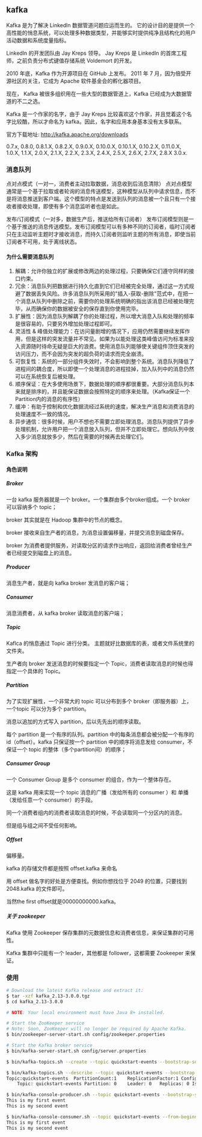 ## kafka

Kafka 是为了解决 Linkedln 数据管道问题应运而生的。 它的设计目的是提供一个高性能的悄息系统，可以处理多种数据类型，并能够实时提供纯净且结构化的用户活动数据和系统度量指标。

Linkedln 的开发团队由 Jay Kreps 领导。 Jay Kreps 是 Linkedln 的首席工程师，之前负责分布式键值存储系统 Voldemort 的开发。

2010 年底，Kafka 作为开源项目在 GitHub 上发布。 2011 年 7 月，因为倍受开源社区的关注，它成为 Apache 软件基金会的孵化器项目。

现在， Kafka 被很多组织用在一些大型的数据管道上，Kafka 已经成为大数据管道的不二之选。

Kafka 是一个作家的名字，由于 Jay Kreps 比较喜欢这个作家，并且觉着这个名字比较酷，所以才命名为 kafka。因此，名字和应用本身基本没有太多联系。

官方下载地址: http://kafka.apache.org/downloads

0.7.x, 0.8.0, 0.8.1.X, 0.8.2.X, 0.9.0.X, 0.10.0.X, 0.10.1.X, 0.10.2.X, 0.11.0.X, 1.0.X, 1.1.X, 2.0.X, 2.1.X, 2.2.X, 2.3.X, 2.4.X, 2.5.X, 2.6.X, 2.7.X, 2.8.X 3.0.x.

### 消息队列

点对点模式（一对一，消费者主动拉取数据，消息收到后消息清除） 点对点模型通常是一个基于拉取或者轮询的消息传送模型，这种模型从队列中请求信息，而不是将消息推送到客户端。这个模型的特点是发送到队列的消息被一个且只有一个接收者接收处理，即使有多个消息监听者也是如此。

发布/订阅模式（一对多，数据生产后，推送给所有订阅者） 发布订阅模型则是一个基于推送的消息传送模型。发布订阅模型可以有多种不同的订阅者，临时订阅者只在主动监听主题时才接收消息，而持久订阅者则监听主题的所有消息，即使当前订阅者不可用，处于离线状态。

#### 为什么需要消息队列
1. 解耦：允许你独立的扩展或修改两边的处理过程，只要确保它们遵守同样的接口约束。
2. 冗余：消息队列把数据进行持久化直到它们已经被完全处理，通过这一方式规避了数据丢失风险。许多消息队列所采用的"插入-获取-删除"范式中，在把一个消息从队列中删除之前，需要你的处理系统明确的指出该消息已经被处理完毕，从而确保你的数据被安全的保存直到你使用完毕。
3. 扩展性：因为消息队列解耦了你的处理过程，所以增大消息入队和处理的频率是很容易的，只要另外增加处理过程即可。
4. 灵活性 & 峰值处理能力：在访问量剧增的情况下，应用仍然需要继续发挥作用，但是这样的突发流量并不常见。如果为以能处理这类峰值访问为标准来投入资源随时待命无疑是巨大的浪费。使用消息队列能够使关键组件顶住突发的访问压力，而不会因为突发的超负荷的请求而完全崩溃。
5. 可恢复性：系统的一部分组件失效时，不会影响到整个系统。消息队列降低了进程间的耦合度，所以即使一个处理消息的进程挂掉，加入队列中的消息仍然可以在系统恢复后被处理。
6. 顺序保证：在大多使用场景下，数据处理的顺序都很重要。大部分消息队列本来就是排序的，并且能保证数据会按照特定的顺序来处理。（Kafka保证一个Partition内的消息的有序性）
7. 缓冲：有助于控制和优化数据流经过系统的速度，解决生产消息和消费消息的处理速度不一致的情况。
8. 异步通信：很多时候，用户不想也不需要立即处理消息。消息队列提供了异步处理机制，允许用户把一个消息放入队列，但并不立即处理它。想向队列中放入多少消息就放多少，然后在需要的时候再去处理它们。


### Kafka 架构

#### 角色说明

##### Broker
一台 kafka 服务器就是一个 broker。一个集群由多个broker组成。一个 broker 可以容纳多个 topic；

broker 其实就是在 Hadoop 集群中的节点的概念。

broker 接收来自生产者的消息，为消息设置偏移量，并提交消息到磁盘保存。

broker 为消费者提供服务，对读取分区的请求作出响应，返回给消费者曾经生产者已经提交到磁盘上的消息。

##### Producer
消息生产者，就是向 kafka broker 发消息的客户端；

##### Consumer
消息消费者，从 kafka broker 读取消息的客户端；

##### Topic
Kaflca 的悄息通过 Topic 进行分类。 主题就好比数据库的表，或者文件系统里的文件夹。

生产者向 broker 发送消息的时候要指定一个 Topic，消费者读取消息的时候也得指定一个具体的 Topic。

##### Partition
为了实现扩展性，一个非常大的 topic 可以分布到多个 broker（即服务器）上，一个topic 可以分为多个 partition。

消息以追加的方式写入 partition，后以先先出的顺序读取。

每个 partition 是一个有序的队列。partition 中的每条消息都会被分配一个有序的id（offset）。kafka 只保证按一个 partition 中的顺序将消息发给 consumer，不保证一个 topic 的整体（多个partition间）的顺序；

##### Consumer Group
一个 Consumer Group 是多个 consumer 的组合，作为一个整体存在。

这是 kafka 用来实现一个 topic 消息的广播（发给所有的 consumer ）和 单播（发给任意一个 consumer）的手段。

同一个消费者组内的消费者读取消息的时候，不会读取同一个分区内的消息。

但是组与组之间不受任何影响。

##### Offset
偏移量。

kafka 的存储文件都是按照 offset.kafka 来命名

用 offset 做名字的好处是方便查找。例如你想找位于 2049 的位置，只要找到2048.kafka 的文件即可。

当然the first offset就是00000000000.kafka。

##### 关于 zookeeper
Kafka 使用 Zookeeper 保存集群的元数据信息和消费者信息，来保证集群的可用性。

Kafka 集群中只能有一个 leader，其他都是 follower，这都需要 Zookeeper 来保证。

### 使用

```bash
# Download the latest Kafka release and extract it:
$ tar -xzf kafka_2.13-3.0.0.tgz
$ cd kafka_2.13-3.0.0

# NOTE: Your local environment must have Java 8+ installed.

# Start the ZooKeeper service
# Note: Soon, ZooKeeper will no longer be required by Apache Kafka.
$ bin/zookeeper-server-start.sh config/zookeeper.properties

# Start the Kafka broker service
$ bin/kafka-server-start.sh config/server.properties

$ bin/kafka-topics.sh --create --topic quickstart-events --bootstrap-server localhost:9092

$ bin/kafka-topics.sh --describe --topic quickstart-events --bootstrap-server localhost:9092
Topic:quickstart-events  PartitionCount:1    ReplicationFactor:1 Configs:
    Topic: quickstart-events Partition: 0    Leader: 0   Replicas: 0 Isr: 0

$ bin/kafka-console-producer.sh --topic quickstart-events --bootstrap-server localhost:9092
This is my first event
This is my second event

$ bin/kafka-console-consumer.sh --topic quickstart-events --from-beginning --bootstrap-server localhost:9092
This is my first event
This is my second event

```







